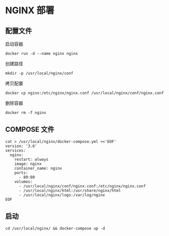 # NGINX 部署

## 配置文件

启动容器

```shell
docker run -d --name nginx nginx
```

创建路径

```shell
mkdir -p /usr/local/nginx/conf
```

拷贝配置

```shell
docker cp nginx:/etc/nginx/nginx.conf /usr/local/nginx/conf/nginx.conf
```

删除容器

```shell
docker rm -f nginx
```

## COMPOSE 文件

```shell
cat > /usr/local/nginx/docker-compose.yml <<'EOF'
version: '3.6'
services:
  nginx:
    restart: always
    image: nginx
    container_name: nginx
    ports:
      - 80:80
    volumes:
      - /usr/local/nginx/conf/nginx.conf:/etc/nginx/nginx.conf
      - /usr/local/nginx/html:/usr/share/nginx/html
      - /usr/local/nginx/logs:/var/log/nginx
EOF
```

## 启动

```shell
cd /usr/local/nginx/ && docker-compose up -d
```

